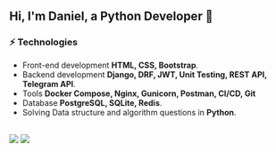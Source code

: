 ## Hi, I'm Daniel, a Python Developer 🚀 
### ⚡ Technologies

- Front-end development **HTML, CSS, Bootstrap**.
- Backend development **Django, DRF, JWT, Unit Testing, REST API, Telegram API**.
- Tools **Docker Compose, Nginx, Gunicorn, Postman, CI/CD, Git**
- Database **PostgreSQL, SQLite, Redis**.
- Solving Data structure and algorithm questions in **Python**.
<br>
<div id="footer" align="left">
<img src="https://img.shields.io/badge/-dan_petrov-blue?style=flat-square&logo=Linkedin&logoColor=white&link=https://www.linkedin.com/in/dan-petrov/">
<img src="https://img.shields.io/badge/trauor-telegram?style=flat-square&logo=Telegram&logoColor=white&labelColor=blue&color=blue&link=https%3A%2F%2Ft.me%2Ftrauor">
</div>

[//]: # (<br>)

[//]: # (<div id="header" align="left">)

[//]: # (<img src="https://media.giphy.com/media/v1.Y2lkPTc5MGI3NjExdHIyN241NWlzZmFoM3V3OXdjenoza3hlaW4xMGVxOTMxaTh5MGl1ZiZlcD12MV9pbnRlcm5hbF9naWZfYnlfaWQmY3Q9Zw/tNB5bIu3E5Z0EYEMP5/giphy.gif" width="400"/>&#41;)

[//]: # (</div>)
